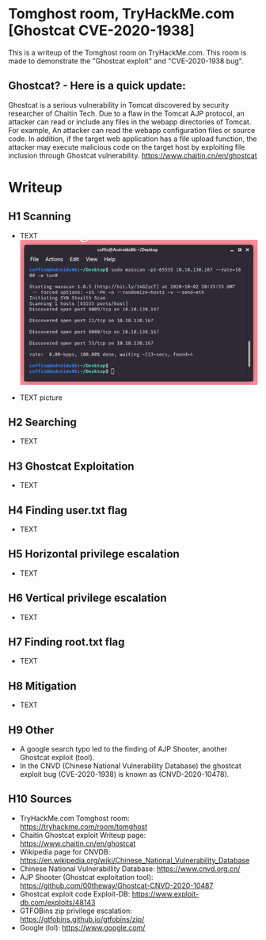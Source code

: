 
# Tomghost room, TryHackMe.com [Ghostcat CVE-2020-1938]
This is a writeup of the Tomghost room on TryHackMe.com. This room is made to demonstrate the "Ghostcat exploit" and "CVE-2020-1938 bug".

## Ghostcat? - Here is a quick update:
Ghostcat is a serious vulnerability in Tomcat discovered by security researcher of Chaitin Tech. Due to a flaw in the Tomcat AJP protocol, an attacker can read or include any files in the webapp directories of Tomcat. For example, An attacker can read the webapp configuration files or source code. In addition, if the target web application has a file upload function, the attacker may execute malicious code on the target host by exploiting file inclusion through Ghostcat vulnerability. https://www.chaitin.cn/en/ghostcat


# Writeup
## H1 Scanning
- TEXT
![github-small](https://github.com/Slowpoke079/Public-Writeups/blob/main/Tomghost-box_TryHackMe/Pictures/Ghostcat%20Writeup/1%20scanning/1.png)

- TEXT
picture

## H2 Searching
- TEXT

## H3 Ghostcat Exploitation
- TEXT

## H4 Finding user.txt flag
- TEXT

## H5 Horizontal privilege escalation
- TEXT

## H6 Vertical privilege escalation
- TEXT

## H7 Finding root.txt flag
- TEXT

## H8 Mitigation
- TEXT

## H9 Other
- A google search typo led to the finding of AJP Shooter, another Ghostcat exploit (tool).
- In the CNVD (Chinese National Vulnerability Database) the ghostcat exploit bug (CVE-2020-1938) is known as (CNVD-2020-10478).

## H10 Sources
- TryHackMe.com Tomghost room: https://tryhackme.com/room/tomghost
- Chaitin Ghostcat exploit Writeup page: https://www.chaitin.cn/en/ghostcat
- Wikipedia page for CNVDB: https://en.wikipedia.org/wiki/Chinese_National_Vulnerability_Database
- Chinese National Vulnerabillity Database: https://www.cnvd.org.cn/
- AJP Shooter (Ghostcat exploitation tool): https://github.com/00theway/Ghostcat-CNVD-2020-10487
- Ghostcat exploit code Exploit-DB: https://www.exploit-db.com/exploits/48143
- GTFOBins zip privilege escalation: https://gtfobins.github.io/gtfobins/zip/
- Google (lol): https://www.google.com/

